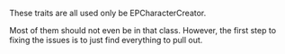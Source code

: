 These traits are all used only be EPCharacterCreator.

Most of them should not even be in that class.
However, the first step to fixing the issues is to just find everything to pull out.